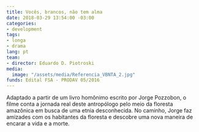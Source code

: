 ```yaml
---
title: Vocês, brancos, não tem alma
date: 2018-03-29 13:54:00 -03:00
categories:
- development
tags:
- longa
- drama
lang: pt
team:
- director: Eduardo D. Piotroski
media:
  image: "/assets/media/Referencia_VBNTA_2.jpg"
funds: Edital FSA - PRODAV 05/2016
---
```


Adaptado a partir de um livro homônimo escrito por Jorge Pozzobon, o filme conta a jornada real deste antropólogo pelo meio da floresta amazônica em busca de uma etnia desconhecida. No caminho, Jorge faz amizades com os habitantes da floresta e descobre uma nova maneira de encarar a vida e a morte.